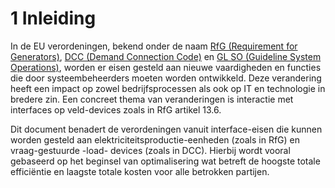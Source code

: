 # 1 Inleiding

In de EU verordeningen, bekend onder de naam [RfG \(Requirement for Generators\)](https://electricity.network-codes.eu/network_codes/rfg/), [DCC \(Demand Connection Code\)](https://electricity.network-codes.eu/network_codes/dcc/) en [GL SO \(Guideline System Operations\)](https://electricity.network-codes.eu/network_codes/sys-ops/), worden er eisen gesteld aan nieuwe vaardigheden en functies die door systeembeheerders moeten worden ontwikkeld. Deze verandering heeft een impact op zowel bedrijfsprocessen als ook op IT en technologie in bredere zin. Een concreet thema van veranderingen is interactie met interfaces op veld-devices zoals in RfG artikel 13.6.

Dit document benadert de verordeningen vanuit interface-eisen die kunnen worden gesteld aan elektriciteitsproductie-eenheden \(zoals in RfG\) en vraag-gestuurde -load- devices \(zoals in DCC\). Hierbij wordt vooral gebaseerd op het beginsel van optimalisering wat betreft de hoogste totale efficiëntie en laagste totale kosten voor alle betrokken partijen.

